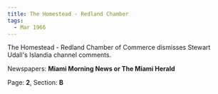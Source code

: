 ```yaml
---  
title: The Homestead - Redland Chamber  
tags:  
  - Mar 1966  
---  
```

  
The Homestead - Redland Chamber of Commerce dismisses Stewart Udall's Islandia channel comments.  
  
Newspapers: **Miami Morning News or The Miami Herald**  
  
Page: **2**, Section: **B** 
